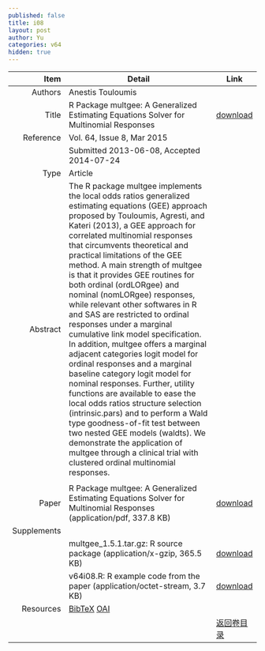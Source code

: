 ```yaml
---
published: false
title: i08
layout: post
author: Yu
categories: v64
hidden: true
---
```


| Item | Detail | Link |
|---:|---|---|
| Authors | Anestis Touloumis| |
| Title |R Package multgee: A Generalized Estimating Equations Solver for Multinomial Responses | [download](http://www.jstatsoft.org/v64/i08/paper) |
| Reference |Vol. 64, Issue 8, Mar 2015 | |
| | Submitted 2013-06-08, Accepted 2014-07-24| | 
| Type | Article| |
| Abstract | The R package multgee implements the local odds ratios generalized estimating equations (GEE) approach proposed by Touloumis, Agresti, and Kateri (2013), a GEE approach for correlated multinomial responses that circumvents theoretical and practical limitations of the GEE method. A main strength of multgee is that it provides GEE routines for both ordinal (ordLORgee) and nominal (nomLORgee) responses, while relevant other softwares in R and SAS are restricted to ordinal responses under a marginal cumulative link model specification. In addition, multgee offers a marginal adjacent categories logit model for ordinal responses and a marginal baseline category logit model for nominal responses. Further, utility functions are available to ease the local odds ratios structure selection (intrinsic.pars) and to perform a Wald type goodness-of-fit test between two nested GEE models (waldts). We demonstrate the application of multgee through a clinical trial with clustered ordinal multinomial responses.
| |
| Paper | R Package multgee: A Generalized Estimating Equations Solver for Multinomial Responses  (application/pdf, 337.8 KB)| [download](http://www.jstatsoft.org/v64/i08/paper) |
| Supplements | | |
| |multgee_1.5.1.tar.gz: R source package  (application/x-gzip, 365.5 KB)|  [download](http://www.jstatsoft.org/v64/i08/supp/1) |
| |v64i08.R:             R example code from the paper  (application/octet-stream, 3.7 KB)|  [download](http://www.jstatsoft.org/v64/i08/supp/2) |
| Resources | [BibTeX](http://www.jstatsoft.org/v64/i08/bibtex) [OAI](http://www.jstatsoft.org/oai?verb=GetRecord&identifier=oai.jstatsoft/v64/i08&prefix=oai_dc)| |
| |  | [返回卷目录]({{site.baseurl}}/volume/v64.html) |